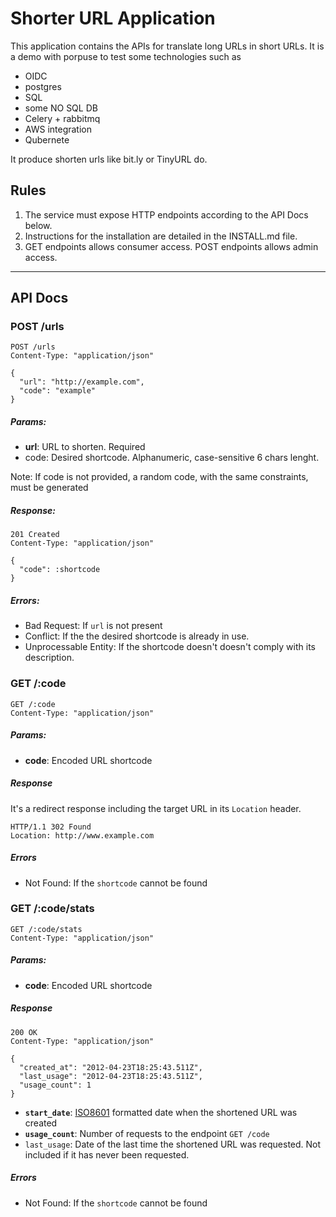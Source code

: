 
# Shorter URL Application
This application contains the APIs for translate long URLs in short URLs.
It is a demo with porpuse to test some technologies such as

* OIDC
* postgres
* SQL
* some NO SQL DB
* Celery + rabbitmq
* AWS integration
* Qubernete

It produce shorten urls like bit.ly or TinyURL do.

## Rules

1. The service must expose HTTP endpoints according to the API Docs below.
2. Instructions for the installation are detailed in the INSTALL.md file.
3. GET endpoints allows consumer access. POST endpoints allows admin access.


-------------------------------------------------------------------------

## API Docs

### POST /urls

```
POST /urls
Content-Type: "application/json"

{
  "url": "http://example.com",
  "code": "example"
}
```

##### Params:

* **url**: URL to shorten. Required
* code: Desired shortcode. Alphanumeric, case-sensitive 6 chars lenght.

Note: If code is not provided, a random code, with the same constraints, must be generated

##### Response:

```
201 Created
Content-Type: "application/json"

{
  "code": :shortcode
}
```

##### Errors:

* Bad Request: If ```url``` is not present
* Conflict: If the the desired shortcode is already in use.
* Unprocessable Entity: If the shortcode doesn't doesn't comply with its description.


### GET /:code

```
GET /:code
Content-Type: "application/json"
```

##### Params:
* **code**:  Encoded URL shortcode

##### Response

It's a redirect response including the target URL in its `Location` header.

```
HTTP/1.1 302 Found
Location: http://www.example.com
```

##### Errors

* Not Found: If the `shortcode` cannot be found

### GET /:code/stats

```
GET /:code/stats
Content-Type: "application/json"
```

##### Params:
* **code**:  Encoded URL shortcode

##### Response

```
200 OK
Content-Type: "application/json"

{
  "created_at": "2012-04-23T18:25:43.511Z",
  "last_usage": "2012-04-23T18:25:43.511Z",
  "usage_count": 1
}
```

* **`start_date`**: [ISO8601](http://en.wikipedia.org/wiki/ISO_8601) formatted date when the shortened URL was created
* **`usage_count`**: Number of requests to the endpoint `GET /code`
* `last_usage`: Date of the last time the shortened URL was requested. Not included if it has never been requested.

##### Errors

* Not Found: If the `shortcode` cannot be found

